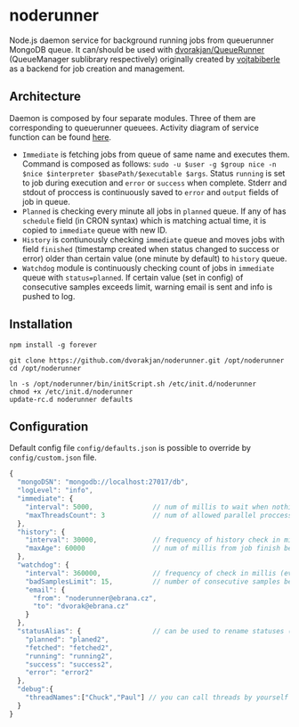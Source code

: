 # noderunner

Node.js daemon service for background running jobs from queuerunner MongoDB queue. It can/should be used with [dvorakjan/QueueRunner](https://github.com/dvorakjan/QueueRunner) (QueueManager sublibrary respectively) originally created by [vojtabiberle](https://github.com/dvorakjan) as a backend for job creation and management.

## Architecture
Daemon is composed by four separate modules. Three of them are corresponding to queuerunner queuees. Activity diagram of service function can be found [here](docs/modules-activity.png).
  
  * ``Immediate`` is fetching jobs from queue of same name and executes them. Command is composed as follows: ``sudo -u $user -g $group nice -n $nice $interpreter $basePath/$executable $args``. Status ``running`` is set to job during execution and ``error`` or ``success`` when complete. Stderr and stdout of proccess is continuously saved to ``error`` and ``output`` fields of job in queue.
  * ``Planned`` is checking every minute all jobs in ``planned`` queue. If any of has ``schedule`` field (in CRON syntax) which is matching actual time, it is copied to ``immediate`` queue with new ID.
  * ``History`` is contiunously checking ``immediate`` queue and moves jobs with field ``finished`` (timestamp created when status changed to success or error) older than certain value (one minute by default) to ``history`` queue.
  * ``Watchdog`` module is continuously checking count of jobs in ``immediate`` queue with ``status=planned``. If certain value (set in config) of consecutive samples exceeds limit, warning email is sent and info is pushed to log.

## Installation
```bashp
npm install -g forever 

git clone https://github.com/dvorakjan/noderunner.git /opt/noderunner
cd /opt/noderunner

ln -s /opt/noderunner/bin/initScript.sh /etc/init.d/noderunner
chmod +x /etc/init.d/noderunner
update-rc.d noderunner defaults
```
## Configuration
Default config file ``config/defaults.json`` is possible to override by ``config/custom.json`` file.
```javascript
{
  "mongoDSN": "mongodb://localhost:27017/db",	
  "logLevel": "info", 				
  "immediate": {
    "interval": 5000,				// num of millis to wait when nothing to do
    "maxThreadsCount": 3			// num of allowed parallel proccesses 
  },
  "history": {
    "interval": 30000,				// frequency of history check in millis
    "maxAge": 60000					// num of millis from job finish before its move to history queue
  },
  "watchdog": {
    "interval": 360000,				// frequency of check in millis (every 6 minutes)
    "badSamplesLimit": 15,			// number of consecutive samples before warning is send (1.5 hour)
    "email": {
      "from": "noderunner@ebrana.cz",
      "to": "dvorak@ebrana.cz"
    }
  },
  "statusAlias": {					// can be used to rename statuses (especially for testing purposes)
    "planned": "planed2",
    "fetched": "fetched2",
    "running": "running2",
    "success": "success2",
    "error": "error2"
  },
  "debug":{
    "threadNames":["Chuck","Paul"] // you can call threads by yourself :-)
  }
}
```
